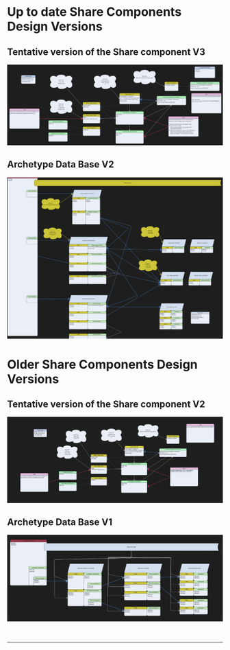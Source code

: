 
# Up to date Share Components Design Versions

## Tentative version of the Share component V3
![Drag Racing](img/Share_Components_Design_V3.jpg)

## Archetype Data Base V2
![Archetype Data Base](img/MECS-Archetype-Database_V2.jpg)

# Older Share Components Design Versions

## Tentative version of the Share component V2
![Drag Racing](img/Share_Components_Design_V2.jpg)

## Archetype Data Base V1
![Archetype Data Base](img/MECS-Archetype-Database.jpg)



<br>

---

